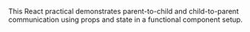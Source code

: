This React practical demonstrates parent-to-child and child-to-parent communication using props and state in a functional component setup.

